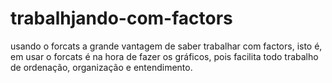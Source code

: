 # trabalhjando-com-factors
usando o forcats
a grande vantagem de saber trabalhar com factors, isto é, em usar o forcats é na hora de fazer os gráficos, pois facilita todo trabalho de ordenação, organização e entendimento.